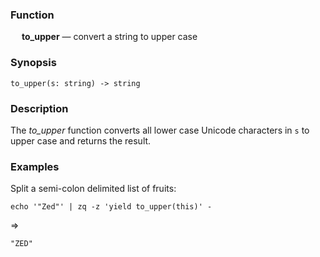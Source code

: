 ### Function

&emsp; **to_upper** &mdash; convert a string to upper case

### Synopsis

```
to_upper(s: string) -> string
```
### Description

The _to_upper_ function converts all lower case Unicode characters in `s`
to upper case and returns the result.

### Examples

Split a semi-colon delimited list of fruits:
```mdtest-command
echo '"Zed"' | zq -z 'yield to_upper(this)' -
```
=>
```mdtest-output
"ZED"
```

